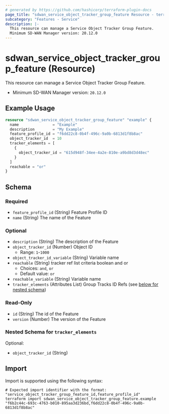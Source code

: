 ```yaml
---
# generated by https://github.com/hashicorp/terraform-plugin-docs
page_title: "sdwan_service_object_tracker_group_feature Resource - terraform-provider-sdwan"
subcategory: "Features - Service"
description: |-
  This resource can manage a Service Object Tracker Group Feature.
  Minimum SD-WAN Manager version: 20.12.0
---
```


# sdwan_service_object_tracker_group_feature (Resource)

This resource can manage a Service Object Tracker Group Feature.
  - Minimum SD-WAN Manager version: `20.12.0`

## Example Usage

```terraform
resource "sdwan_service_object_tracker_group_feature" "example" {
  name               = "Example"
  description        = "My Example"
  feature_profile_id = "f6dd22c8-0b4f-496c-9a0b-6813d1f8b8ac"
  object_tracker_id  = 10
  tracker_elements = [
    {
      object_tracker_id = "615d948f-34ee-4a2e-810e-a9bd8d3d48ec"
    }
  ]
  reachable = "or"
}
```

<!-- schema generated by tfplugindocs -->
## Schema

### Required

- `feature_profile_id` (String) Feature Profile ID
- `name` (String) The name of the Feature

### Optional

- `description` (String) The description of the Feature
- `object_tracker_id` (Number) Object ID
  - Range: `1`-`1000`
- `object_tracker_id_variable` (String) Variable name
- `reachable` (String) tracker ref list criteria boolean and or
  - Choices: `and`, `or`
  - Default value: `or`
- `reachable_variable` (String) Variable name
- `tracker_elements` (Attributes List) Group Tracks ID Refs (see [below for nested schema](#nestedatt--tracker_elements))

### Read-Only

- `id` (String) The id of the Feature
- `version` (Number) The version of the Feature

<a id="nestedatt--tracker_elements"></a>
### Nested Schema for `tracker_elements`

Optional:

- `object_tracker_id` (String)

## Import

Import is supported using the following syntax:

```shell
# Expected import identifier with the format: "service_object_tracker_group_feature_id,feature_profile_id"
terraform import sdwan_service_object_tracker_group_feature.example "f6b2c44c-693c-4763-b010-895aa3d236bd,f6dd22c8-0b4f-496c-9a0b-6813d1f8b8ac"
```
